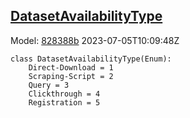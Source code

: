 ## [DatasetAvailabilityType](https://github.com/spdx/spdx-3-model/blob/main/model/Dataset/Vocabularies/DatasetAvailabilityType.md)
Model: [828388b](https://github.com/spdx/spdx-3-model/commit/828388b98c2374f1af6b760ab87fee0d4a11e3f4) 2023-07-05T10:09:48Z
```
class DatasetAvailabilityType(Enum):
    Direct-Download = 1
    Scraping-Script = 2
    Query = 3
    Clickthrough = 4
    Registration = 5
```

